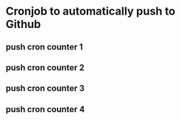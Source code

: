 # Cronjob to automatically push to Github
## push cron counter 1
## push cron counter 2
## push cron counter 3
## push cron counter 4
